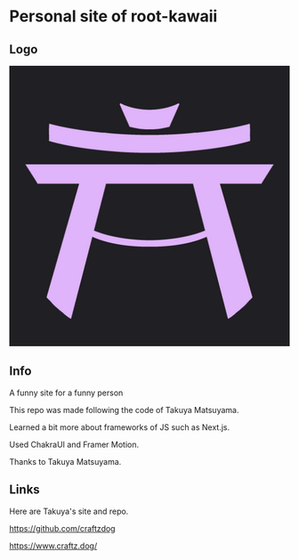 # Personal site of root-kawaii

## Logo

![Logo](/components/images/ass9.jpg)

## Info

A funny site for a funny person

This repo was made following the code of Takuya Matsuyama.

Learned a bit more about frameworks of JS such as Next.js.

Used ChakraUI and Framer Motion.

Thanks to Takuya Matsuyama.




## Links

Here are Takuya's site and repo.

https://github.com/craftzdog

https://www.craftz.dog/

